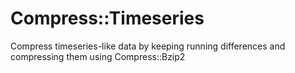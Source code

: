 # Compress::Timeseries
Compress timeseries-like data by keeping running differences and compressing them using Compress::Bzip2
